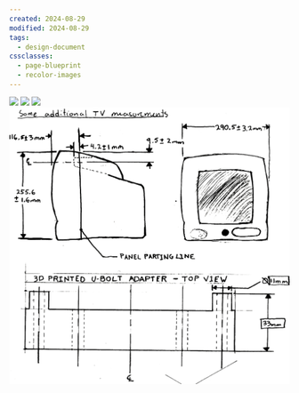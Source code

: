 ```yaml
---
created: 2024-08-29
modified: 2024-08-29
tags:
  - design-document
cssclasses:
  - page-blueprint
  - recolor-images
---
```

![](ATTACHMENTS/Pasted%20image%2020240829082848.png)
![](ATTACHMENTS/Pasted%20image%2020240829083344.png)
![](ATTACHMENTS/Pasted%20image%2020240829083609.png)
![](ATTACHMENTS/Pasted%20image%2020240829083812.png)



